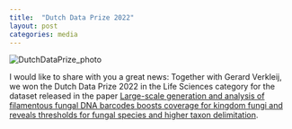 ```yaml
---
title:  "Dutch Data Prize 2022"
layout: post
categories: media
---
```


![DutchDataPrize_photo](vuthuyduong.github.io/photos/DutchDataPrize_DV.jpg)

I would like to share with you a great news: Together with Gerard Verkleij, we won the Dutch Data Prize 2022 in the Life Sciences category for the dataset released in the paper [Large-scale generation and analysis of filamentous fungal DNA barcodes boosts coverage for kingdom fungi and reveals thresholds for fungal species and higher taxon delimitation](https://www.ingentaconnect.com/content/wfbi/sim/2019/00000092/00000001/art00004).
